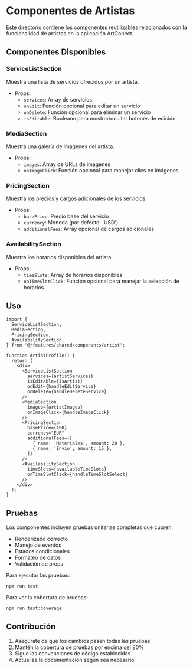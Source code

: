 # Componentes de Artistas

Este directorio contiene los componentes reutilizables relacionados con la funcionalidad de artistas en la aplicación ArtConect.

## Componentes Disponibles

### ServiceListSection
Muestra una lista de servicios ofrecidos por un artista.
- Props:
  - `services`: Array de servicios
  - `onEdit`: Función opcional para editar un servicio
  - `onDelete`: Función opcional para eliminar un servicio
  - `isEditable`: Booleano para mostrar/ocultar botones de edición

### MediaSection
Muestra una galería de imágenes del artista.
- Props:
  - `images`: Array de URLs de imágenes
  - `onImageClick`: Función opcional para manejar clics en imágenes

### PricingSection
Muestra los precios y cargos adicionales de los servicios.
- Props:
  - `basePrice`: Precio base del servicio
  - `currency`: Moneda (por defecto: 'USD')
  - `additionalFees`: Array opcional de cargos adicionales

### AvailabilitySection
Muestra los horarios disponibles del artista.
- Props:
  - `timeSlots`: Array de horarios disponibles
  - `onTimeSlotClick`: Función opcional para manejar la selección de horarios

## Uso

```tsx
import {
  ServiceListSection,
  MediaSection,
  PricingSection,
  AvailabilitySection,
} from '@/features/shared/components/artist';

function ArtistProfile() {
  return (
    <div>
      <ServiceListSection
        services={artistServices}
        isEditable={isArtist}
        onEdit={handleEditService}
        onDelete={handleDeleteService}
      />
      <MediaSection
        images={artistImages}
        onImageClick={handleImageClick}
      />
      <PricingSection
        basePrice={100}
        currency="EUR"
        additionalFees={[
          { name: 'Materiales', amount: 20 },
          { name: 'Envío', amount: 15 },
        ]}
      />
      <AvailabilitySection
        timeSlots={availableTimeSlots}
        onTimeSlotClick={handleTimeSlotSelect}
      />
    </div>
  );
}
```

## Pruebas

Los componentes incluyen pruebas unitarias completas que cubren:
- Renderizado correcto
- Manejo de eventos
- Estados condicionales
- Formateo de datos
- Validación de props

Para ejecutar las pruebas:
```bash
npm run test
```

Para ver la cobertura de pruebas:
```bash
npm run test:coverage
```

## Contribución

1. Asegúrate de que los cambios pasen todas las pruebas
2. Mantén la cobertura de pruebas por encima del 80%
3. Sigue las convenciones de código establecidas
4. Actualiza la documentación según sea necesario 